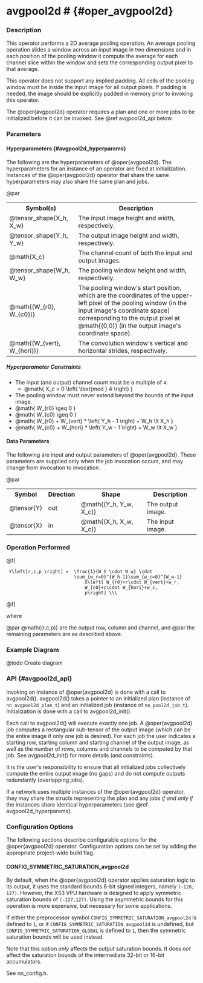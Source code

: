 

# avgpool2d #                                     {#oper_avgpool2d}


### Description 

This operator performs a 2D average pooling operation. An average pooling operation slides a window across an input image in two dimensions
and in each position of the pooling window it compute the average for each channel slice within the window and sets the corresponding
output pixel to that average.

This operator does not support any implied padding. All cells of the pooling window must be inside the input image for all output pixels.
If padding is needed, the image should be explicitly padded in memory prior to invoking this operator.

The @oper{avgpool2d} operator requires a plan and one or more jobs to be initialized before it can be invoked. See @ref avgpool2d_api
below.

### Parameters 

#### Hyperparameters        {#avgpool2d_hyperparams}

The following are the hyperparameters of @oper{avgpool2d}. The hyperparameters for an instance of an operator are fixed at initialization.  
Instances of the @oper{avgpool2d} operator that share the same hyperparameters may also share the same plan and jobs.

@par

<table>
<tr><th>Symbol(s)       <th>Description

<tr><td>@tensor_shape{X_h, X_w}         <td>The input image height and width, respectively.
<tr><td>@tensor_shape{Y_h, Y_w}         <td>The output image height and width, respectively.
<tr><td>@math{X_c}                      <td>The channel count of both the input and output images.
<tr><td>@tensor_shape{W_h, W_w}         <td>The pooling window height and width, respectively.
<tr><td>@math{(W_{r0}, W_{c0})}         <td>The pooling window's start position, which are the coordinates of the upper-left pixel of the 
                                            pooling window (in the input image's coordinate space) corresponding to the output pixel at
                                            @math{(0,0)} (in the output image's coordinate space).
<tr><td>@math{(W_{vert}, W_{hori})}     <td>The convolution window's vertical and horizontal strides, respectively.
</table>

##### Hyperparameter Constraints

* The input (and output) channel count must be a multiple of `4`.
  * @math{ X_c = 0 \left( \text{mod } 4 \right) }
* The pooling window must never extend beyond the bounds of the input image.
 * @math{ W_{r0} \geq 0 }
 * @math{ W_{c0} \geq 0 }
 * @math{ W_{r0} + W_{vert} * \left( Y_h - 1 \right) + W_h  \lt X_h }
 * @math{ W_{c0} + W_{hori} * \left( Y_w - 1 \right) + W_w  \lt X_w }

#### Data Parameters

The following are input and output parameters of @oper{avgpool2d}. These parameters are supplied only when the job invocation occurs,
and may change from invocation to invocation.

@par

<table>
<tr><th colspan="2">Symbol          <th>Direction   <th>Shape                       <th>Description
<tr><td colspan="2">@tensor{Y}      <td>out         <td>@math{(Y_h, Y_w, X_c)}      <td>The output image.
<tr><td colspan="2">@tensor{X}      <td>in          <td>@math{(X_h, X_w, X_c)}      <td>The input image.
</table>



### Operation Performed

@f[
     
     Y\left[r,c,p \right] =  \frac{1}{W_h \cdot W_w} \cdot
                             \sum_{w_r=0}^{W_h-1}\sum_{w_c=0}^{W_w-1} 
                                 X\left[ W_{r0}+r\cdot W_{vert}+w_r,
                                 W_{c0}+c\cdot W_{hori}+w_c,
                                 p\right] \\\


@f]

where  

@par
@math{(r,c,p)} are the output row, column and channel, and
@par
the remaining parameters are as described above.

### Example Diagram

@todo Create diagram

### API                     {#avgpool2d_api}

Invoking an instance of @oper{avgpool2d} is done with a call to avgpool2d(). avgpool2d() takes a pointer to an initialized plan 
(instance of `nn_avgpool2d_plan_t`) and an initialized job (instance of `nn_pool2d_job_t`). Initialization is done with a call
to avgpool2d_init().

Each call to avgpool2d() will execute exactly one job. A @oper{avgpool2d} job computes a rectangular sub-tensor of
the output image (which can be the entire image if only one job is desired). For each job the user indicates a starting row, 
starting column and starting channel of the output image, as well as the number of rows, columns and channels to be computed by
that job. See avgpool2d_init() for more details (and constraints).

It is the user's responsibility to ensure that all initialized jobs collectively compute the entire output image (no gaps) and do not
compute outputs redundantly (overlapping jobs).

If a network uses multiple instances of the @oper{avgpool2d} operator, they may share the structs representing the plan and any jobs 
*if and only if* the instances share identical hyperparameters (see @ref avgpool2d_hyperparams).


### Configuration Options

The following sections describe configurable options for the @oper{avgpool2d} operator. Configuration options can
be set by adding the appropriate project-wide build flag.

#### CONFIG_SYMMETRIC_SATURATION_avgpool2d

By default, when the @oper{avgpool2d} operator applies saturation logic to its output, it uses the standard bounds 8-bit 
signed integers, namely `(-128, 127)`. However, the XS3 VPU hardware is designed to apply symmetric saturation bounds of
`(-127,127)`. Using the asymmetric bounds for this operation is more expensive, but necessary for some applications.

If either the preprocessor symbol `CONFIG_SYMMETRIC_SATURATION_avgpool2d` is defined to `1`, or if 
`CONFIG_SYMMETRIC_SATURATION_avgpool2d` is undefined, but `CONFIG_SYMMETRIC_SATURATION_GLOBAL` is defined to `1`,
then the symmetric saturation bounds will be used instead. 

Note that this option *only* affects the output saturation bounds. It does *not* affect the saturation bounds of the
intermediate 32-bit or 16-bit accumulators.

See nn_config.h.


